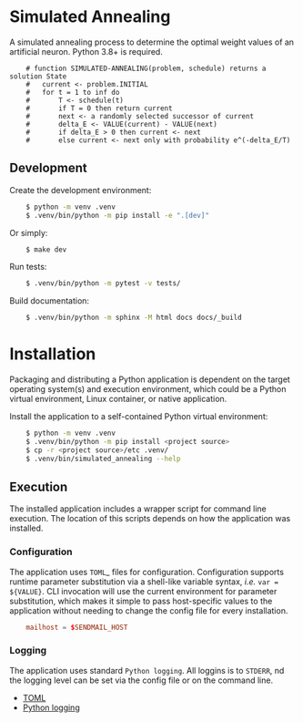 # Simulated Annealing

A simulated annealing process to determine the optimal weight values of an artificial neuron.
Python 3.8+ is required.

```
    # function SIMULATED-ANNEALING(problem, schedule) returns a solution State
    #   current <- problem.INITIAL
    #   for t = 1 to inf do
    #       T <- schedule(t)
    #       if T = 0 then return current
    #       next <- a randomly selected successor of current
    #       delta_E <- VALUE(current) - VALUE(next)
    #       if delta_E > 0 then current <- next
    #       else current <- next only with probability e^(-delta_E/T)
```

## Development

Create the development environment:

```bash
    $ python -m venv .venv
    $ .venv/bin/python -m pip install -e ".[dev]"
```

Or simply:

```bash
    $ make dev
```

Run tests:

```bash
    $ .venv/bin/python -m pytest -v tests/
```

Build documentation:

```bash
    $ .venv/bin/python -m sphinx -M html docs docs/_build
```


Installation
============

Packaging and distributing a Python application is dependent on the target
operating system(s) and execution environment, which could be a Python virtual
environment, Linux container, or native application.

Install the application to a self-contained Python virtual environment:

```bash
    $ python -m venv .venv
    $ .venv/bin/python -m pip install <project source>
    $ cp -r <project source>/etc .venv/
    $ .venv/bin/simulated_annealing --help
```


## Execution

The installed application includes a wrapper script for command line execution.
The location of this scripts depends on how the application was installed.


### Configuration

The application uses `TOML`_ files for configuration. Configuration supports
runtime parameter substitution via a shell-like variable syntax, *i.e.*
``var = ${VALUE}``. CLI invocation will use the current environment for
parameter substitution, which makes it simple to pass host-specific values
to the application without needing to change the config file for every
installation.

```toml
    mailhost = $SENDMAIL_HOST
```

### Logging

The application uses standard `Python logging`. All loggins is to `STDERR`,
nd the logging level can be set via the config file or on the command line.


* [TOML](https://toml.io)
* [Python logging](https://docs.python.org/3/library/logging.html)
